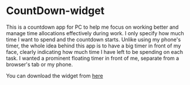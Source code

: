 # CountDown-widget
This is a countdown app for PC to help me focus on working better and manage time allocations effectively during work. I only specify how much time I want to spend and the countdown starts. Unlike using my phone's timer, the whole idea behind this app is to have a big timer in front of my face, clearly indicating how much time I have left to be spending on each task. I wanted a prominent floating timer in front of me, separate from a browser's tab or my phone.

You can download the widget from [here](https://github.com/HousamKak/CountDown-widget/raw/main/dist/my_countdown.exe) 

